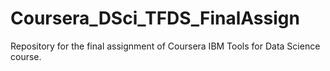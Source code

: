 # Coursera_DSci_TFDS_FinalAssign
Repository for the final assignment of Coursera IBM Tools for Data Science course.
